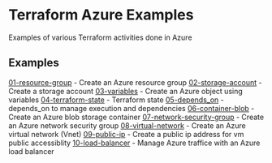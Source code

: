 # Terraform Azure Examples
Examples of various Terraform activities done in Azure

## Examples
[01-resource-group](https://github.com/jonhider/terraform-examples-azure/tree/main/code/01-resource-group) - Create an Azure resource group
[02-storage-account](https://github.com/jonhider/terraform-examples-azure/tree/main/code/02-storage-account) - Create a storage account
[03-variables](https://github.com/jonhider/terraform-examples-azure/tree/main/code/03-variables) - Create an Azure object using variables
[04-terraform-state](https://github.com/jonhider/terraform-examples-azure/tree/main/code/04-terraform-state) - Terraform state
[05-depends_on](https://github.com/jonhider/terraform-examples-azure/tree/main/code/05-depends_on) - depends_on to manage execution and dependencies
[06-container-blob](https://github.com/jonhider/terraform-examples-azure/tree/main/code/06-container-blob) - Create an Azure blob storage container
[07-network-security-group](https://github.com/jonhider/terraform-examples-azure/tree/main/code/07-network-security-group) - Create an Azure network security group
[08-virtual-network](https://github.com/jonhider/terraform-examples-azure/tree/main/code/08-virtual-network) - Create an Azure virtual network (Vnet)
[09-public-ip](https://github.com/jonhider/terraform-examples-azure/tree/main/code/09-public-ip) - Create a public ip address for vm public accessiblity
[10-load-balancer](https://github.com/jonhider/terraform-examples-azure/tree/main/code/10-load-balancer) - Manage Azure traffice with an Azure load balancer